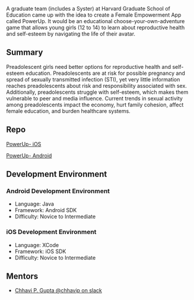 A graduate team (includes a Syster) at Harvard Graduate School of Education came up with the idea to create a Female Empowerment App called PowerUp. It would be an educational choose-your-own-adventure game that allows young girls (12 to 14) to learn about reproductive health and self-esteem by navigating the life of their avatar. 

## Summary
Preadolescent girls need better options for reproductive health and self-esteem education. Preadolescents are at risk for possible pregnancy and spread of sexually transmitted infection (STI), yet very little information reaches preadolescents about risk and responsibility associated with sex. Additionally, preadolescents struggle with self-esteem, which makes them vulnerable to peer and media influence. Current trends in sexual activity among preadolescents impact the economy, hurt family cohesion, affect female education, and burden healthcare systems.


## Repo
[PowerUp- iOS](https://github.com/systers/PowerUp)

[PowerUp- Android](https://github.com/systers/powerup-android)


## Development Environment
### Android Development Environment

* Language: Java 
* Framework: Android SDK
* Difficulty: Novice to Intermediate

### iOS Development Environment

* Language: XCode
* Framework: iOS SDK
* Difficulty: Novice to Intermediate


## Mentors
* [Chhavi P. Gupta @chhavip on slack](https://github.com/chhavip)